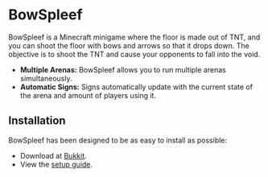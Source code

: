 # BowSpleef

BowSpleef is a Minecraft minigame where the floor is made out of TNT, and you can shoot the floor with bows and arrows so that it drops down. The objective is to shoot the TNT and cause your opponents to fall into the void.   

* **Multiple Arenas:** BowSpleef allows you to run multiple arenas simultaneously.
* **Automatic Signs:** Signs automatically update with the current state of the arena and amount of players using it.

## Installation

BowSpleef has been designed to be as easy to install as possible:

* Download at [Bukkit](https://dev.bukkit.org/projects/bow-spleef).
* View the [setup guide](https://dev.bukkit.org/projects/bow-spleef/pages/how-to-set-up-bow-spleef).
